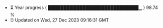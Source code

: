 - ⏳ Year progress { █████████████████████████████▁ } 98.74 %
- ⏰ Updated on Wed, 27 Dec 2023 09:16:31 GMT

